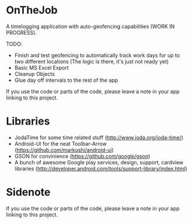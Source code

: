# OnTheJob
A timelogging application with auto-geofencing capabilities (WORK IN PROGRESS).

TODO:
* Finish and test geofencing to automatically track work days for up to two different locations (The logic is there, it's just not ready yet)
* Basic MS Excel Export
* Cleanup Objects
* Glue day off intervals to the rest of the app

If you use the code or parts of the code, please leave a note in your app linking to this project.

# Libraries
* JodaTime for some time related stuff (http://www.joda.org/joda-time/)
* Android-UI for the neat Toolbar-Arrow (https://github.com/markushi/android-ui)
* GSON for convinience (https://github.com/google/gson)
* A bunch of awesome Google play services, design, support, cardview libraries (http://developer.android.com/tools/support-library/index.html)

# Sidenote
If you use the code or parts of the code, please leave a note in your app linking to this project.
